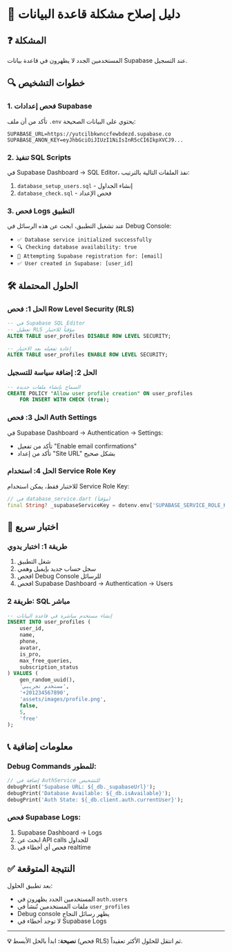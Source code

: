 # 🔧 دليل إصلاح مشكلة قاعدة البيانات

## ❓ المشكلة
المستخدمين الجدد لا يظهرون في قاعدة بيانات Supabase عند التسجيل.

## 🔍 خطوات التشخيص

### 1. فحص إعدادات Supabase
تأكد من أن ملف `.env` يحتوي على البيانات الصحيحة:
```env
SUPABASE_URL=https://yutcilbkwnccfewbdezd.supabase.co
SUPABASE_ANON_KEY=eyJhbGciOiJIUzI1NiIsInR5cCI6IkpXVCJ9...
```

### 2. تنفيذ SQL Scripts
في Supabase Dashboard → SQL Editor، نفذ الملفات التالية بالترتيب:
1. `database_setup_users.sql` - إنشاء الجداول
2. `database_check.sql` - فحص الإعداد

### 3. فحص Logs التطبيق
عند تشغيل التطبيق، ابحث عن هذه الرسائل في Debug Console:
- `✅ Database service initialized successfully`
- `🔍 Checking database availability: true`
- `📡 Attempting Supabase registration for: [email]`
- `✅ User created in Supabase: [user_id]`

## 🛠️ الحلول المحتملة

### الحل 1: فحص Row Level Security (RLS)
```sql
-- في Supabase SQL Editor
-- تعطيل RLS مؤقتاً للاختبار
ALTER TABLE user_profiles DISABLE ROW LEVEL SECURITY;

-- إعادة تفعيله بعد الاختبار
ALTER TABLE user_profiles ENABLE ROW LEVEL SECURITY;
```

### الحل 2: إضافة سياسة للتسجيل
```sql
-- السماح بإنشاء ملفات جديدة
CREATE POLICY "Allow user profile creation" ON user_profiles
    FOR INSERT WITH CHECK (true);
```

### الحل 3: فحص Auth Settings
في Supabase Dashboard → Authentication → Settings:
- تأكد من تفعيل "Enable email confirmations"
- تأكد من إعداد "Site URL" بشكل صحيح

### الحل 4: استخدام Service Role Key
للاختبار فقط، يمكن استخدام Service Role Key:
```dart
// في database_service.dart (مؤقتاً)
final String? _supabaseServiceKey = dotenv.env['SUPABASE_SERVICE_ROLE_KEY'];
```

## 🧪 اختبار سريع

### طريقة 1: اختبار يدوي
1. شغل التطبيق
2. سجل حساب جديد بإيميل وهمي
3. افحص Debug Console للرسائل
4. افحص Supabase Dashboard → Authentication → Users

### طريقة 2: SQL مباشر
```sql
-- إنشاء مستخدم مباشرة في قاعدة البيانات
INSERT INTO user_profiles (
    user_id, 
    name, 
    phone, 
    avatar,
    is_pro,
    max_free_queries,
    subscription_status
) VALUES (
    gen_random_uuid(),
    'مستخدم تجريبي',
    '+201234567890',
    'assets/images/profile.png',
    false,
    5,
    'free'
);
```

## 📞 معلومات إضافية

### Debug Commands للمطور:
```dart
// إضافة في AuthService للتشخيص
debugPrint('Supabase URL: ${_db._supabaseUrl}');
debugPrint('Database Available: ${_db.isAvailable}');
debugPrint('Auth State: ${_db.client.auth.currentUser}');
```

### فحص Supabase Logs:
1. Supabase Dashboard → Logs
2. ابحث عن API calls للجداول
3. فحص أي أخطاء في realtime

## ✅ النتيجة المتوقعة
بعد تطبيق الحلول:
- المستخدمين الجدد يظهرون في `auth.users`
- ملفات المستخدمين تُنشأ في `user_profiles`
- Debug console يظهر رسائل النجاح
- لا توجد أخطاء في Supabase Logs

---

**💡 نصيحة:** ابدأ بالحل الأبسط (فحص RLS) ثم انتقل للحلول الأكثر تعقيداً.
